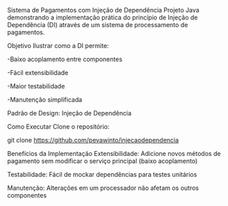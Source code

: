 Sistema de Pagamentos com Injeção de Dependência
Projeto Java demonstrando a implementação prática do princípio de Injeção de Dependência (DI) através de um sistema de processamento de pagamentos.

Objetivo
Ilustrar como a DI permite:

-Baixo acoplamento entre componentes

-Fácil extensibilidade

-Maior testabilidade

-Manutenção simplificada


Padrão de Design: Injeção de Dependência

Como Executar
Clone o repositório:

git clone https://github.com/pevawinto/injecaodependencia

Benefícios da Implementação
Extensibilidade: Adicione novos métodos de pagamento sem modificar o serviço principal (baixo acoplamento)

Testabilidade: Fácil de mockar dependências para testes unitários

Manutenção: Alterações em um processador não afetam os outros componentes
